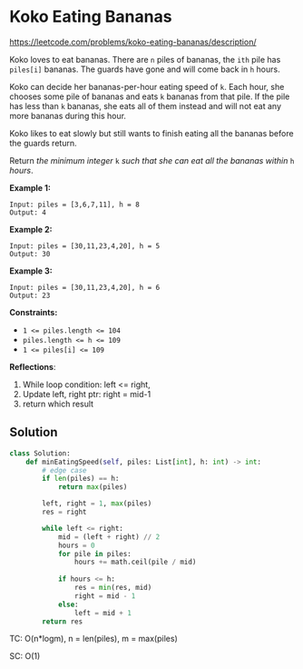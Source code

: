 # Koko Eating Bananas

https://leetcode.com/problems/koko-eating-bananas/description/

Koko loves to eat bananas. There are `n` piles of bananas, the `ith` pile has `piles[i]` bananas. The guards have gone and will come back in `h` hours.

Koko can decide her bananas-per-hour eating speed of `k`. Each hour, she chooses some pile of bananas and eats `k` bananas from that pile. If the pile has less than `k` bananas, she eats all of them instead and will not eat any more bananas during this hour.

Koko likes to eat slowly but still wants to finish eating all the bananas before the guards return.

Return *the minimum integer* `k` *such that she can eat all the bananas within* `h` *hours*.

 

**Example 1:**

```
Input: piles = [3,6,7,11], h = 8
Output: 4
```

**Example 2:**

```
Input: piles = [30,11,23,4,20], h = 5
Output: 30
```

**Example 3:**

```
Input: piles = [30,11,23,4,20], h = 6
Output: 23
```

 

**Constraints:**

- `1 <= piles.length <= 104`
- `piles.length <= h <= 109`
- `1 <= piles[i] <= 109`



**Reflections**:

1. While loop condition: left <= right, 
2. Update left, right ptr: right = mid-1
3. return which result



## Solution

```python
class Solution:
    def minEatingSpeed(self, piles: List[int], h: int) -> int:
        # edge case
        if len(piles) == h:
            return max(piles)

        left, right = 1, max(piles)
        res = right

        while left <= right:
            mid = (left + right) // 2
            hours = 0
            for pile in piles:
                hours += math.ceil(pile / mid)
            
            if hours <= h:
                res = min(res, mid)
                right = mid - 1
            else:
                left = mid + 1
        return res
```

TC: O(n*logm), n = len(piles), m = max(piles)

SC: O(1)